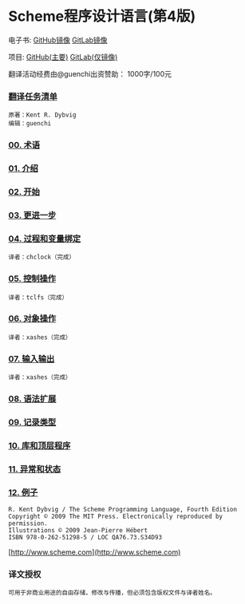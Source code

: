 # Scheme程序设计语言(第4版)

电子书: [GitHub镜像](https://guenchi.github.io/TSPL) [GitLab镜像](https://guenchi.gitlab.io/TSPL)

项目: [GitHub(主要)](https://github.com/guenchi/TSPL) [GitLab(仅镜像)](https://gitlab.com/guenchi/TSPL/)

翻译活动经费由@guenchi出资赞助： 1000字/100元

### [翻译任务清单](https://github.com/guenchi/TSPL/blob/master/work.md)

```
原著：Kent R. Dybvig
编辑：guenchi
```

### [00. 术语](00.Terminology.md)

### [01. 介绍](01.Introduction.md)

### [02. 开始](02.GettingStarted.md)

### [03. 更进一步](03.GoingFurther.md)

### [04. 过程和变量绑定](04.ProceduresAndVariableBindings.md)

```
译者：chclock（完成）
```

### [05. 控制操作](05.ControlOperations.md)

```
译者：tclfs（完成）
```

### [06. 对象操作](06.OperationsOnObjects.md)

```
译者：xashes（完成）
```

### [07. 输入输出](07.InputAndOutput.md)

```
译者：xashes（完成）
```

### [08. 语法扩展](08.SyntacticExtension.md)

### [09. 记录类型](09.Records.md)

### [10. 库和顶层程序](10.LibrariesAndTop-LevelPrograms.md)

### [11. 异常和状态](11.ExceptionsAndConditions.md)

### [12. 例子](12.ExtendedExamples.md)


```
R. Kent Dybvig / The Scheme Programming Language, Fourth Edition
Copyright © 2009 The MIT Press. Electronically reproduced by permission.
Illustrations © 2009 Jean-Pierre Hébert
ISBN 978-0-262-51298-5 / LOC QA76.73.S34D93
```
[http://www.scheme.com](http://www.scheme.com)


### 译文授权

```
可用于非商业用途的自由存储，修改与传播，但必须包含版权文件与译者姓名。
```
